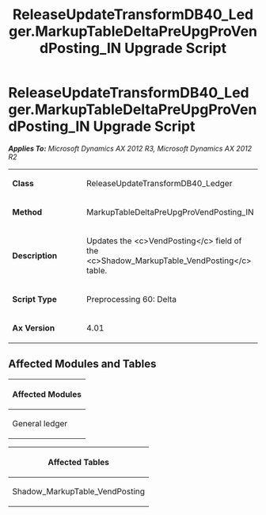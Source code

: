 ﻿---
title: ReleaseUpdateTransformDB40_Ledger.MarkupTableDeltaPreUpgProVendPosting_IN Upgrade Script
TOCTitle: ReleaseUpdateTransformDB40_Ledger.MarkupTableDeltaPreUpgProVendPosting_IN Upgrade Script
ms:assetid: 7b63bbfc-9ffd-8df3-5aba-68f8fb28463c
ms:mtpsurl: https://msdn.microsoft.com/en-us/library/JJ719432(v=AX.60)
ms:contentKeyID: 49709223
ms.date: 05/18/2015
mtps_version: v=AX.60
---

# ReleaseUpdateTransformDB40\_Ledger.MarkupTableDeltaPreUpgProVendPosting\_IN Upgrade Script 


_**Applies To:** Microsoft Dynamics AX 2012 R3, Microsoft Dynamics AX 2012 R2_

<table>
<colgroup>
<col style="width: 50%" />
<col style="width: 50%" />
</colgroup>
<tbody>
<tr class="odd">
<td><p><strong>Class</strong></p></td>
<td><p>ReleaseUpdateTransformDB40_Ledger</p></td>
</tr>
<tr class="even">
<td><p><strong>Method</strong></p></td>
<td><p>MarkupTableDeltaPreUpgProVendPosting_IN</p></td>
</tr>
<tr class="odd">
<td><p><strong>Description</strong></p></td>
<td><p>Updates the &lt;c&gt;VendPosting&lt;/c&gt; field of the &lt;c&gt;Shadow_MarkupTable_VendPosting&lt;/c&gt; table.</p></td>
</tr>
<tr class="even">
<td><p><strong>Script Type</strong></p></td>
<td><p>Preprocessing 60: Delta</p></td>
</tr>
<tr class="odd">
<td><p><strong>Ax Version</strong></p></td>
<td><p>4.01</p></td>
</tr>
</tbody>
</table>


## Affected Modules and Tables

<table>
<colgroup>
<col style="width: 100%" />
</colgroup>
<thead>
<tr class="header">
<th><p>Affected Modules</p></th>
</tr>
</thead>
<tbody>
<tr class="odd">
<td><p>General ledger</p></td>
</tr>
</tbody>
</table>


<table>
<colgroup>
<col style="width: 100%" />
</colgroup>
<thead>
<tr class="header">
<th><p>Affected Tables</p></th>
</tr>
</thead>
<tbody>
<tr class="odd">
<td><p>Shadow_MarkupTable_VendPosting</p></td>
</tr>
</tbody>
</table>

  


